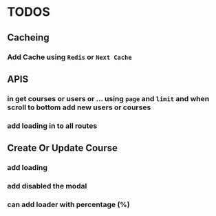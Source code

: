 # TODOS 
## Cacheing 
### Add Cache using `Redis` or `Next Cache`
## APIS
### in get courses or users or ...  using `page` and `limit`  and when scroll to bottom add new users or courses 
### add loading in to all routes 

## Create Or Update Course
### add loading 
### add disabled the  modal 
### can add loader  with percentage (%) 
